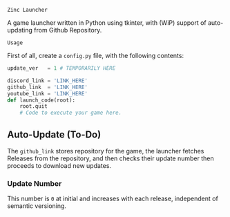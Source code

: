     Zinc Launcher
A game launcher written in Python using tkinter, with (WiP) support of auto-updating from Github Repository.

    Usage
First of all, create a `config.py` file, with the following contents:

```py
update_ver   = 1 # TEMPORARILY HERE

discord_link = 'LINK_HERE'
github_link  = 'LINK_HERE'
youtube_link = 'LINK_HERE'
def launch_code(root):
    root.quit
    # Code to execute your game here.
```

## Auto-Update (To-Do)
The `github_link` stores repository for the game, the launcher fetches Releases from the repository, and then checks their update number then proceeds to download new updates.
### Update Number
This number is `0` at initial and increases with each release, independent of semantic versioning.
